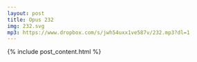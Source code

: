 ```yaml
---
layout: post
title: Opus 232
img: 232.svg
mp3: https://www.dropbox.com/s/jwh54uxx1ve587v/232.mp3?dl=1
---
```


{% include post_content.html %}
